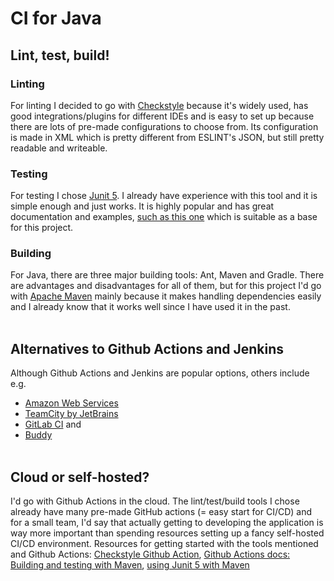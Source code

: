 # CI for Java
## Lint, test, build!
### Linting
For linting I decided to go with [Checkstyle](https://checkstyle.sourceforge.io/) because it's widely used, has good integrations/plugins for different IDEs and is easy to set up because there are lots of pre-made configurations to choose from. Its configuration is made in XML which is pretty different from ESLINT's JSON, but still pretty readable and writeable.
### Testing
For testing I chose [Junit 5](https://junit.org/junit5/). I already have experience with this tool and it is simple enough and just works. It is highly popular and has great documentation and examples, [such as this one](https://github.com/junit-team/junit5-samples/tree/r5.9.0/junit5-jupiter-starter-maven) which is suitable as a base for this project.
### Building
For Java, there are three major building tools: Ant, Maven and Gradle. There are advantages and disadvantages for all of them, but for this project I'd go with [Apache Maven](https://maven.apache.org/) mainly because it makes handling dependencies easily and I already know that it works well since I have used it in the past.
<br><br>

## Alternatives to Github Actions and Jenkins
Although Github Actions and Jenkins are popular options, others include e.g.
- [Amazon Web Services](https://aws.amazon.com/getting-started/hands-on/set-up-ci-cd-pipeline/)
- [TeamCity by JetBrains](https://www.jetbrains.com/teamcity/)
- [GitLab CI](https://docs.gitlab.com/ee/ci/) and
- [Buddy](https://buddy.works/)
<br><br>

## Cloud or self-hosted?
I'd go with Github Actions in the cloud. The lint/test/build tools I chose already have many pre-made GitHub actions (= easy start for CI/CD) and for a small team, I'd say that actually getting to developing the application is way more important than spending resources setting up a fancy self-hosted CI/CD environment.
Resources for getting started with the tools mentioned and Github Actions:
[Checkstyle Github Action](https://github.com/jwgmeligmeyling/checkstyle-github-action), [Github Actions docs: Building and testing with Maven](https://docs.github.com/en/actions/automating-builds-and-tests/building-and-testing-java-with-maven), [using Junit 5 with Maven](https://www.petrikainulainen.net/programming/testing/junit-5-tutorial-running-unit-tests-with-maven/)
